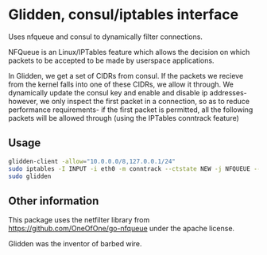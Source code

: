 # Glidden, consul/iptables interface

Uses nfqueue and consul to dynamically filter connections. 

NFQueue is an Linux/IPTables feature which allows the decision on which packets to be accepted to be made by userspace applications. 

In Glidden, we get a set of CIDRs from consul. If the packets we recieve from the kernel falls into one of these CIDRs, we allow it through. We dynamically update the consul key and enable and disable ip addresses- however, we only inspect the first packet in a connection, so as to reduce performance requirements- if the first packet is permitted, all the following packets will be allowed through (using the IPTables conntrack feature)

## Usage

````bash
glidden-client -allow="10.0.0.0/8,127.0.0.1/24"
sudo iptables -I INPUT -i eth0 -m conntrack --ctstate NEW -j NFQUEUE --queue-num 0
sudo glidden
````
## Other information

This package uses the netfilter library from https://github.com/OneOfOne/go-nfqueue under the apache license.

Glidden was the inventor of barbed wire.
